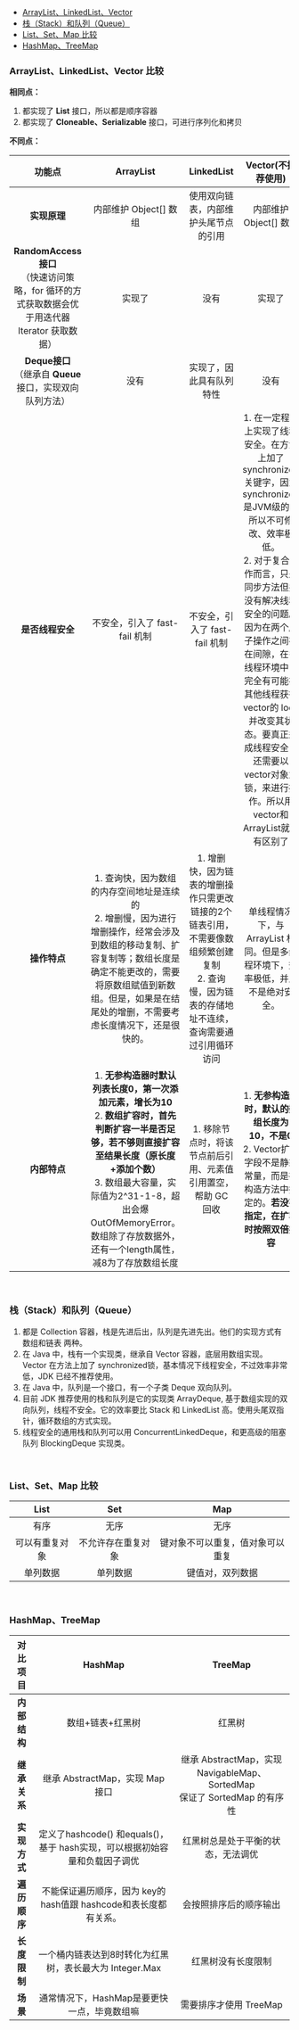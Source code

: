 <div class="catalog">

- [ArrayList、LinkedList、Vector](#t0)
- [栈（Stack）和队列（Queue）](#t1)
- [List、Set、Map 比较](#t2)
- [HashMap、TreeMap](#t3)

</div>

### <span id="t0">ArrayList、LinkedList、Vector 比较</span>

**相同点：**

1. 都实现了 **List<E>** 接口，所以都是顺序容器
2. 都实现了 **Cloneable、Serializable** 接口，可进行序列化和拷贝


**不同点：**

|                            功能点                            |                          ArrayList                           |                          LinkedList                          |                            Vector(不推荐使用)                 |
| :----------------------------------------------------------: | :----------------------------------------------------------: | :----------------------------------------------------------: | :----------------------------------------------------------: |
|                         **实现原理**                         |                    内部维护 Object[] 数组                    |             使用双向链表，内部维护头尾节点的引用             |                    内部维护Object[] 数组                     |
| **RandomAccess 接口**<br>（快速访问策略，for 循环的方式获取数据会优于用迭代器 Iterator 获取数据） |                            实现了                            |                             没有                             |                            实现了                            |
| **Deque<E>接口**<br>（继承自 **Queue<E>** 接口，实现双向队列方法） |                             没有                             |                   实现了，因此具有队列特性                   |                             没有                             |
|                       **是否线程安全**                       |                不安全，引入了 fast-fail 机制                 |                不安全，引入了 fast-fail 机制                 | 1. 在一定程度上实现了线程安全。在方法上加了 synchronized 关键字，因为 synchronized 是JVM级的，所以不可修改、效率极低。<br>2. 对于复合操作而言，只是同步方法但并没有解决线程安全的问题。因为在两个原子操作之间存在间隙，在多线程环境中，完全有可能被其他线程获得 vector的 lock 并改变其状态。要真正达成线程安全，还需要以vector对象为锁，来进行操作。所以用vector和ArrayList就没有区别了 |
|                         **操作特点**                         | 1. 查询快，因为数组的内存空间地址是连续的<br>2. 增删慢，因为进行增删操作，经常会涉及到数组的移动复制、扩容复制等；数组长度是确定不能更改的，需要将原数组赋值到新数组。但是，如果是在结尾处的增删，不需要考虑长度情况下，还是很快的。 | 1. 增删快，因为链表的增删操作只需更改链接的2个链表引用，不需要像数组频繁创建复制<br>2. 查询慢，因为链表的存储地址不连续，查询需要通过引用循环访问 | 单线程情况下，与 ArrayList 相同。但是多线程环境下，效率极低，并且不是绝对安全。 |
|                         **内部特点**                         | 1. **无参构造器时默认列表长度0，第一次添加元素，增长为10**<br>2. **数组扩容时，首先判断扩容一半是否足够，若不够则直接扩容至结果长度（原长度+添加个数）** <br>3. 数组最大容量，实际值为2^31-1-8，超出会爆OutOfMemoryError。数组除了存放数据外，还有一个length属性，减8为了存放数组长度 | 1. 移除节点时，将该节点前后引用、元素值引用置空，帮助 GC 回收 | 1. **无参构造器时，默认的数组长度为 10，不是0** <br>2. Vector扩容字段不是静态常量，而是在构造方法中指定的。**若没有指定，在扩容时按照双倍扩容** |


<br>

### <span id="t1">栈（Stack）和队列（Queue）</span>

1. 都是 Collection 容器，栈是先进后出，队列是先进先出。他们的实现方式有 数组和链表 两种。
2. 在 Java 中，栈有一个实现类，继承自 Vector 容器，底层用数组实现。Vector 在方法上加了 synchronized锁，基本情况下线程安全，不过效率非常低，JDK 已经不推荐使用。
3. 在 Java 中，队列是一个接口，有一个子类 Deque 双向队列。
3. 目前 JDK 推荐使用的栈和队列是它的实现类 ArrayDeque, 基于数组实现的双向队列，线程不安全。它的效率要比 Stack 和 LinkedList 高。使用头尾双指针，循环数组的方式实现。
4. 线程安全的通用栈和队列可以用 ConcurrentLinkedDeque，和更高级的阻塞队列 BlockingDeque 实现类。


<br>

### <span id="t2">List、Set、Map 比较</span>


|      List      |        Set         |               Map                |
| :------------: | :----------------: | :------------------------------: |
|      有序      |        无序        |               无序               |
| 可以有重复对象 | 不允许存在重复对象 | 键对象不可以重复，值对象可以重复 |
|    单列数据    |      单列数据      |         键值对，双列数据         |


<br>

### <span id="t3">HashMap、TreeMap</span>

|   对比项目   |                           HashMap                            |                           TreeMap                            |
| :----------: | :----------------------------------------------------------: | :----------------------------------------------------------: |
| **内部结构** |                       数组+链表+红黑树                       |                            红黑树                            |
| **继承关系** |                继承 AbstractMap，实现 Map接口                | 继承 AbstractMap，实现 NavigableMap、SortedMap<br>保证了 SortedMap 的有序性 |
| **实现方式** | 定义了hashcode() 和equals()，基于 hash实现，可以根据初始容量和负载因子调优 |              红黑树总是处于平衡的状态，无法调优              |
| **遍历顺序** | 不能保证遍历顺序，因为 key的 hash值跟 hashcode和表长度都有关系。 |                    会按照排序后的顺序输出                    |
| **长度限制** |   一个桶内链表达到8时转化为红黑树，表长最大为 Integer.Max    |                      红黑树没有长度限制                      |
|   **场景**   |         通常情况下，HashMap是要更快一点，毕竟数组嘛          |                    需要排序才使用 TreeMap                    |

